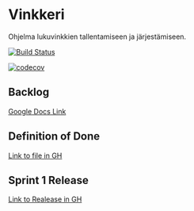 ﻿# Vinkkeri
Ohjelma lukuvinkkien tallentamiseen ja järjestämiseen.

[![Build Status](https://travis-ci.com/nicohi/ryhmaryhma.svg?branch=master)](https://travis-ci.com/nicohi/ryhmaryhma)

[![codecov](https://codecov.io/gh/nicohi/ryhmaryhma/branch/master/graph/badge.svg)](https://codecov.io/gh/nicohi/ryhmaryhma)

## Backlog
[Google Docs Link](https://docs.google.com/spreadsheets/d/1UvyBTv1gYbayRUFBpsKucNMu47pkcVWUs_SA5q2V9Y0/edit?usp=sharing)

## Definition of Done
[Link to file in GH](https://github.com/nicohi/ryhmaryhma/blob/master/DOD.md)

## Sprint 1 Release
[Link to Realease in GH](https://github.com/nicohi/ryhmaryhma/releases/tag/Sprint_1)
